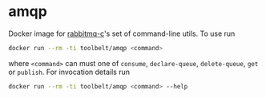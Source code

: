 
amqp
====

Docker image for [rabbitmq-c](https://github.com/alanxz/rabbitmq-c)'s set of
command-line utils. To use run

```bash
docker run --rm -ti toolbelt/amqp <command>
```

where `<command>` can must one of `consume`, `declare-queue`, `delete-queue`,
`get` or `publish`. For invocation details run

```bash
docker run --rm -ti toolbelt/amqp <command> --help
```
